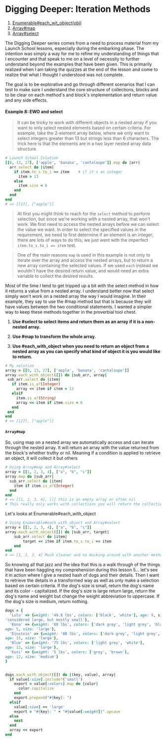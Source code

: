 # Digging Deeper: Iteration Methods

1. [Enumerable#each_wit_object(obj)](https://docs.ruby-lang.org/en/3.0.0/Enumerable.html#method-i-each_with_object)
2. [Array#map](https://docs.ruby-lang.org/en/3.0.0/Array.html#method-i-map)
3. [Array#select](https://docs.ruby-lang.org/en/3.0.0/Array.html#method-i-select)

The Digging Deeper series comes from a need to process material from my Launch School lessons, especially during the embarking phase. The intention was simply a way for me to refine my understanding of things that I encounter and that speak to me on a level of necessity to further understand beyond the examples that have been given. This is primarily realized when I am taking the quizzes at the end of the lesson and come to realize that what I thought I understood was not complete.

The goal is to be explorative and go through different scenarios that I can test to make sure I understand the core structure of collections, blocks and to be clear on each method's and block's implementation and return value and any side effects.






#### Example 8: EWO and select

>  It can be tricky to work with different objects in a nested array if you want to only select nested elements based on certain criteria. For example, take the 2\-element array below, where we only want to select integers greater than 13 but strings less than 6 characters. The trick here is that the elements are in a two layer nested array data structure.

```ruby
# Launch School Solution
[[8, 13, 27], ['apple', 'banana', 'cantaloupe']].map do |arr|
  arr.select do |item|
    if item.to_s.to_i == item    # if it's an integer
      item > 13
    else
      item.size < 6
    end
  end
end
# => [[27], ["apple"]]
```
>  At first you might think to reach for the `select` method to perform selection, but since we're working with a nested array, that won't work. We first need to access the nested arrays before we can select the value we want. In order to select the specified values in the requirement, we need to first determine if an element is an integer; there are lots of ways to do this, we just went with the imperfect `item.to_s.to_i == item` test.

> One of the main reasons `map` is used in this example is not only to iterate over the array and access the nested arrays, but to return a new array containing the selected values. If we used `each` instead we wouldn't have the desired return value, and would need an extra variable to collect the desired results.



Most of the time I tend to get tripped up a bit with the select method in how it returns a value from a nested array. I understand better now that select simply won't work on a nested array the way I would imagine. In their example, they say to use the #map method but that is because they will have values between the two conditional statements. I wanted a simpler way to keep these methods together in the proverbial tool chest. 

1. **Use #select to select items and return them as an array if it is a non-nested array.**

2. **Use #map to transform the whole array.** 

3. **Use #each_with_object when you need to return an object from a nested array as you can specify what kind of object it is you would like to return.**

```ruby
# My solution
array = [[8, 13, 27], ['apple', 'banana', 'cantaloupe']]
array.each_with_object([]) do |sub_arr, array|
 sub_arr.select do |item|
   if item.is_a?(Integer)
     array << item if item > 13
   elsif
     item.is_a?(String)
     array << item if item.size < 6
   end
 end
end
# => [[27], ["apple"]]
```

#### `Array#map`

So, using map on a nested array we automatically access and can iterate through the nested array. It will return an array with the value returned from the block's whether truthy or nil. Meaning if a condition is applied to retrieve an object, it will collect it but others 

```ruby
# Using Array#map and Array#select
array = [[1, 2, 3, 4], ["a", "b", "c"]]
array.map do |sub_arr|
  sub_arr.select do |item|
    item if item.is_a?(Integer)
  end
end
# => [[1, 2, 3, 4], []] this is an empty array or often nil
# This really only works with collections you will return the collection with transformed in some way even though you can theoretically return a subset

```

Let's looks at Enumerable#each_with_object

```ruby
# Using Enumerable#each_with_object and Array#select
array = [[1, 2, 3, 4], ["a", "b", "c"]]
array.each_with_object([]) do |sub_arr, target|
	sub_arr.select do |item|
		target << item if item.to_s.to_i == item
	end
end
# => [1, 2, 3, 4] Much cleaner and no mucking around with another method that can work with a lot of tinkering.
```

So knowing all that jazz and the idea that this is a walk through of the things that have been haggling my comprehension during this lesson 5... let's see it in action where I give a nested hash of dogs and their details. Then I want to retrieve the details in a transformed way as well as only make a selection based on certain criteria. If the dog's size is small, return the dog's name and its color - capitalized. If the dog's size is large return large, return the dog's name and weight but change the weight abbreviation to uppercase. If the dog's size is medium, return nothing.

```ruby
dogs = {
  'Lulu' => {weight: '49.8 lbs', colors: ['black', 'white'], age: 9, size:
'considered large, but mostly small'},
  'Kona' => {weight: '80 lbs', colors: ['dark grey', 'light grey', 'black'],
age: 5, size: 'large'},
  'Einstein' => {weight: '80 lbs', colors: ['dark grey', 'light grey', 'black'],
age: 15, size: 'large'},
  'Blue' => {weight: '75 lbs', colors: ['light grey', 'white'],
age: 12, size: 'large'},
  'Kusi' => {weight: '5 lbs', colors: ['grey', 'brown'],
age: 12, size: 'medium'}
}


dogs.each_with_object([]) do |(key, value), array|
  if value[:size].include?('small')    
    export = value[:colors].map do |color|
      color.capitalize
    end
    export.prepend("#{key}: ")
  elsif
    value[:size] == 'large'
    export = "#{key}: " + "#{value[:weight]}".upcase
  else
    next
  end
  array << export
end

```



